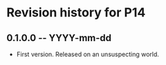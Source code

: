 # Revision history for P14

## 0.1.0.0 -- YYYY-mm-dd

* First version. Released on an unsuspecting world.
